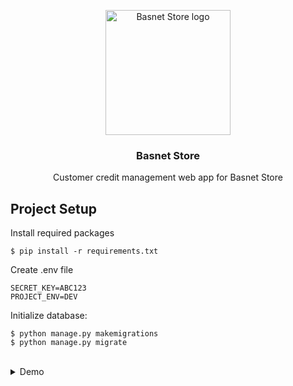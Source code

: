 <p align="center">
    <img src="https://github.com/iamaakashbasnet/basnet-store/assets/136826895/bbc79333-304e-421d-aa0f-70414c51efad" alt="Basnet Store logo" width="200" />
</p>
<h3 align="center">Basnet Store</h3>
<p align="center">Customer credit management web app for Basnet Store</p>

## Project Setup

Install required packages

```
$ pip install -r requirements.txt
```

Create .env file
```
SECRET_KEY=ABC123
PROJECT_ENV=DEV
```

Initialize database:

```
$ python manage.py makemigrations
$ python manage.py migrate
```

<br />

<details>
    <summary>Demo</summary>
    <br>
    <p align="center">
        <img src="https://github.com/iamaakashbasnet/basnet-store/assets/136826895/fa946988-a40a-41ce-aa90-eebb9b7e9a34" alt="Basnet Store home page" width="100%" />
    </p>
</details>
